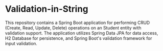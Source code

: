 # Validation-in-String
This repository contains a Spring Boot application for performing CRUD (Create, Read, Update, Delete) operations on an Student entity with validation support. The application utilizes Spring Data JPA for data access, H2 Database for persistence, and Spring Boot's validation framework for input validation.
